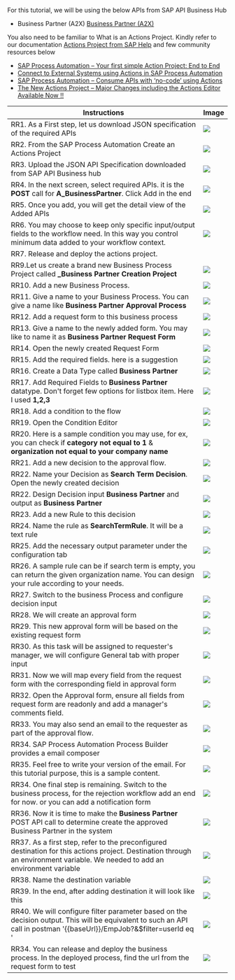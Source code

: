 For this tutorial, we will be using the below APIs from SAP API Business Hub

* Business Partner (A2X) [Business Partner (A2X)](https://api.sap.com/api/API_BUSINESS_PARTNER/overview)

You also need to be familiar to What is an Actions Project.
Kindly refer to our documentation [Actions Project from SAP Help](https://help.sap.com/docs/PROCESS_AUTOMATION/a331c4ef0a9d48a89c779fd449c022e7/609538e04bc843d887011765c14ecdda.html)
and few community resources below

* [SAP Process Automation – Your first simple Action Project: End to End](https://blogs.sap.com/2022/10/21/sap-process-automation-your-first-simple-action-project-end-to-end/)
* [Connect to External Systems using Actions in SAP Process Automation](https://blogs.sap.com/2022/10/21/connect-to-external-systems-using-actions-in-sap-process-automation/)
* [SAP Process Automation – Consume APIs with ‘no-code’ using Actions](https://blogs.sap.com/2022/10/21/sap-process-automation-consume-apis-with-using-actions/)
* [The New Actions Project – Major Changes including the Actions Editor Available Now !!](https://blogs.sap.com/2022/10/19/the-new-actions-project-major-changes-including-the-actions-editor-available-now/)

Instructions | Image
------------ | -----
RR1. As a First step, let us download JSON specification of the required APIs | ![](Images/DownloadJSONSpecification.png)
RR2. From the SAP Process Automation Create an Actions Project | ![](Images/CreateActionsProject.png)
RR3. Upload the JSON API Specification downloaded from SAP API Business hub | ![](Images/UploadJSONAPISpec.png)
RR4. In the next screen, select required APIs. it is the **POST** call for **A_BusinessPartner**. Click Add in the end | ![](Images/SelectRequiredAPI.png)
RR5. Once you add, you will get the detail view of the Added APIs | ![](Images/ActionsProjectAPIDetailView.png)
RR6. You may choose to keep only specific input/output fields to the workflow need. In this way you control minimum data added to your workflow context. | ![](Images/IncludeCSRFToken.png)
RR7. Release and deploy the actions project. |
RR9.Let us create a brand new Business Process Project called **<Your Name>_Business Partner Creation Project** | ![](Images/CreateBusinessProcessProject.png)
RR10. Add a new Business Process.  | ![](Images/AddABusinessProcess.png)
RR11. Give a name to your Business Process. You can give a name like **Business Partner Approval Process** | ![](Images/NameBusinessProcess.png)
RR12. Add a request form to this business process | ![](Images/CreateRequestForm.png)
RR13. Give a name to the newly added form. You may like to name it as **Business Partner Request Form** | ![](Images/NameRequestForm.png)
RR14. Open the newly created Request Form | ![](Images/OpenRequestForm.png)
RR15. Add the required fields. here is a suggestion | ![](Images/DesignRequestForm.png)
RR16. Create a Data Type called **Business Partner** | ![](Images/CreateDataType.png)
RR17. Add Required Fields to **Business Partner** datatype. Don't forget few options for listbox item. Here I used **1,2,3** | ![](Images/DataTypeFields.png)
RR18. Add a condition to the flow | ![](Images/AddCondition.png)
RR19. Open the Condition Editor | ![](Images/OpenConditionEditor.png)
RR20. Here is a sample condition you may use, for ex, you can check if **category not equal to 1** & **organization not equal to your company name** | ![](Images/ConditionEditorValues.png)
RR21. Add a new decision to the approval flow. | ![](Images/AddANewDecision.png)
RR22. Name your Decision as **Search Term Decision**. Open the newly created decision | ![](Images/NameDecision1.png)
RR22. Design Decision input **Business Partner** and output as **Business Partner** | ![](Images/DesignDecision1InputOutput.png)
RR23. Add a new Rule to this decision | ![](Images/AddANewRule1.png)
RR24. Name the rule  as **SearchTermRule**. It will be a text rule | ![](Images/DetermineFilter.png)
RR25. Add the necessary output parameter under the configuration tab | ![](Images/DecisionConfiguration1.png)
RR26. A sample rule can be if search term is empty, you can return the given organization name. You can design your rule according to your needs. | ![](Images/RuleDesign1.png)
RR27. Switch to the business Process and configure decision input | ![](Images/ConfigureDecisionInput1.png)
RR28. We will create an approval form  | ![](Images/CreateNewApprovalForm.png)
RR29. This new approval form will be based on the existing request form | ![](Images/NameApprovalForm.png)
RR30. As this task will be assigned to requester's manager, we will configure General tab with proper input | ![](Images/ProcessGeneralTab.png)
RR31. Now we will map every field from the request form with the corresponding field in approval form | ![](Images/ApprovalFormMapping.png)
RR32. Open the Approval form, ensure all fields from request form are readonly and add a manager's comments field. | ![](Images/EditApprovalForm.png)
RR33. You may also send an email to the requester as part of the approval flow. | ![](Images/AddEmail.png)
RR34. SAP Process Automation Process Builder provides a email composer | ![](Images/MailEditor.png)
RR35. Feel free to write your version of the email. For this tutorial purpose, this is a sample content. | ![](Images/MailBody.png)
RR34. One final step is remaining. Switch to the business process, for the rejection workflow add an end for now. or you can add a notification form | ![](Images/FinalStep.png)
RR36. Now it is time to make the **Business Partner** POST API call to determine create the approved Business Partner in the system | ![](Images/IncludePerEmpJobAction.png)
RR37. As a first step, refer to the preconfigured destination for this actions project. Destination through an environment variable. We needed to add an environment variable | ![](Images/SelectDestination.png)
RR38. Name the destination variable | ![](Images/NameDestinationVariable.png)
RR39. In the end, after adding destination it will look like this | ![](Images/AfterAddingDestinations.png)
RR40. We will configure filter parameter based on the decision output. This will be equivalent to such an API call in postman '{{baseUrl}}/EmpJob?&$filter=userId eq '<userid> | ![](Images/ActionFilter1.png)
RR34. You can release and deploy the business process. In the deployed process, find the url from the request form to test | ![](Images/TestTheBusinessProcess.png)
